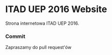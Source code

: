 # ITAD UEP 2016 Website

Strona internetowa ITAD UEP 2016.

### Commit

Zapraszamy do pull request\'ów
